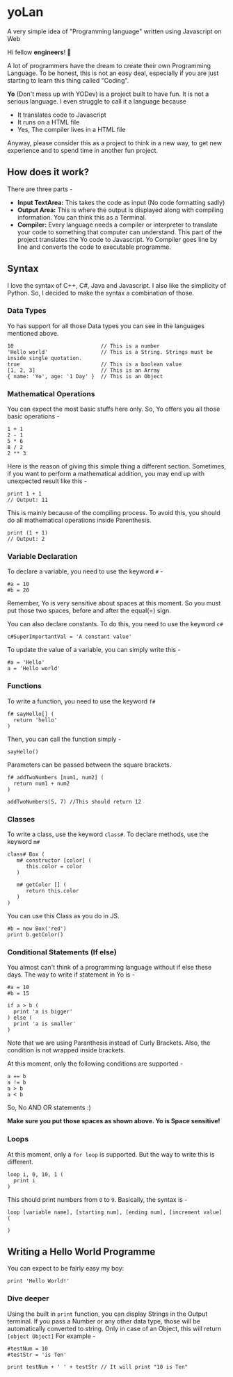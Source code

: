 # yoLan
A very simple idea of "Programming language" written using Javascript on Web

Hi fellow **engineers**! 👋

A lot of programmers have the dream to create their own Programming Language. To be honest, this is not an easy deal, especially if you are just starting to learn this thing called "Coding".

**Yo** (Don't mess up with YODev) is a project built to have fun. It is not a serious language. I even struggle to call it a language because
- It translates code to Javascript
- It runs on a HTML file
- Yes, The compiler lives in a HTML file

Anyway, please consider this as a project to think in a new way, to get new experience and to spend time in another fun project.

## How does it work?
There are three parts -

- **Input TextArea:** This takes the code as input (No code formatting sadly)
- **Output Area:** This is where the output is displayed along with compiling information. You can think this as a Terminal.
- **Compiler:** Every language needs a compiler or interpreter to translate your code to something that computer can understand. This part of the project translates the Yo code to Javascript. Yo Compiler goes line by line and converts the code to executable programme.

## Syntax
I love the syntax of C++, C#, Java and Javascript. I also like the simplicity of Python.
So, I decided to make the syntax a combination of those.

### Data Types
Yo has support for all those Data types you can see in the languages mentioned above.

```
10                            // This is a number
'Hello world'                 // This is a String. Strings must be inside single quotation. 
true                          // This is a boolean value
[1, 2, 3]                     // This is an Array
{ name: 'Yo', age: '1 Day' }  // This is an Object

```

### Mathematical Operations
You can expect the most basic stuffs here only. So, Yo offers you all those basic operations -

```
1 + 1
2 - 1
5 * 6
8 / 2
2 ** 3
```
Here is the reason of giving this simple thing a different section. Sometimes, if you want to perform a mathematical addition, you may end up with unexpected result like this - 

```
print 1 + 1 
// Output: 11
```
This is mainly because of the compiling process. To avoid this, you should do all mathematical operations inside Parenthesis. 

```
print (1 + 1) 
// Output: 2
```

### Variable Declaration
To declare a variable, you need to use the keyword `#` - 

```
#a = 10
#b = 20
```

Remember, Yo is very sensitive about spaces at this moment. So you must put those two spaces, before and after the equal(=) sign.

You can also declare constants. To do this, you need to use the keyword `c#`

```
c#SuperImportantVal = 'A constant value'
```

To update the value of a variable, you can simply write this - 

```
#a = 'Hello'
a = 'Hello world'
```

### Functions
To write a function, you need to use the keyword `f#`

```
f# sayHello[] (
  return 'hello'
)
```
Then, you can call the function simply - 
```
sayHello()
```

Parameters can be passed between the square brackets.

```
f# addTwoNumbers [num1, num2] (
  return num1 + num2
)

addTwoNumbers(5, 7) //This should return 12
```

### Classes
To write a class, use the keyword `class#`. To declare methods, use the keyword `m#`

```
class# Box (
   m# constructor [color] (
      this.color = color
   )
   
   m# getColor [] (
      return this.color
   )
)
```

You can use this Class as you do in JS.

```
#b = new Box('red')
print b.getColor()
```

### Conditional Statements (If else)
You almost can't think of a programming language without if else these days. The way to write if statement in Yo is -

```
#a = 10
#b = 15

if a > b (
  print 'a is bigger'
) else (
  print 'a is smaller'
)
```
Note that we are using Paranthesis instead of Curly Brackets. Also, the condition is not wrapped inside brackets. 

At this moment, only the following conditions are supported - 

```
a == b
a != b
a > b
a < b
```
So, No AND OR statements :)

**Make sure you put those spaces as shown above. Yo is Space sensitive!**

### Loops
At this moment, only a `for loop` is supported. But the way to write this is different. 

```
loop i, 0, 10, 1 (
  print i
)
```

This should print numbers from `0` to `9`. Basically, the syntax is - 

```
loop [variable name], [starting num], [ending num], [increment value] (

)
```

## Writing a Hello World Programme

You can expect to be fairly easy my boy:

```
print 'Hello World!'
```

### Dive deeper

Using the built in `print` function, you can display Strings in the Output terminal. If you pass a Number or any other data type, those will be automatically converted to string. Only in case of an Object, this will return `[object Object]` For example - 

```
#testNum = 10
#testStr = 'is Ten'

print testNum + ' ' + testStr // It will print "10 is Ten"
```

